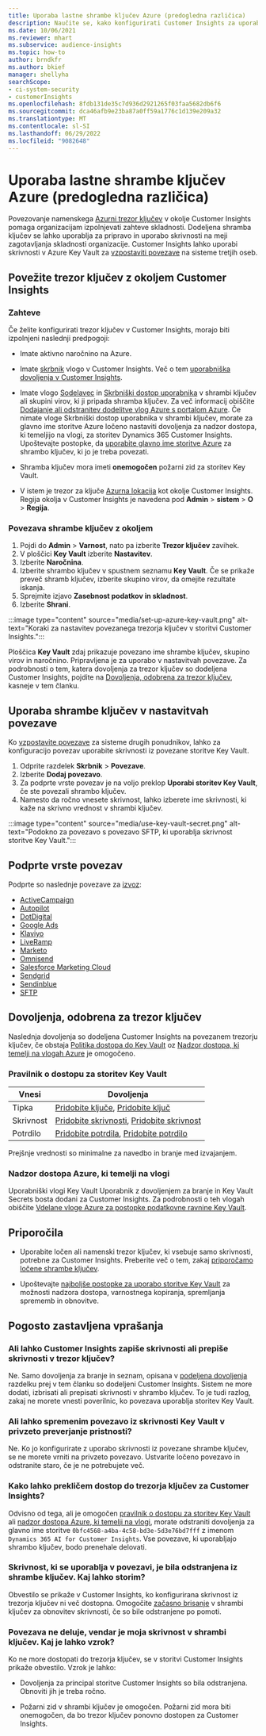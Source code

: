 ```yaml
---
title: Uporaba lastne shrambe ključev Azure (predogledna različica)
description: Naučite se, kako konfigurirati Customer Insights za uporabo lastnega trezorja ključev Azure za upravljanje skrivnosti.
ms.date: 10/06/2021
ms.reviewer: mhart
ms.subservice: audience-insights
ms.topic: how-to
author: brndkfr
ms.author: bkief
manager: shellyha
searchScope:
- ci-system-security
- customerInsights
ms.openlocfilehash: 8fdb131de35c7d936d2921265f03faa5682db6f6
ms.sourcegitcommit: dca46afb9e23ba87a0ff59a1776c1d139e209a32
ms.translationtype: MT
ms.contentlocale: sl-SI
ms.lasthandoff: 06/29/2022
ms.locfileid: "9082648"
---
```

# <a name="bring-your-own-azure-key-vault-preview"></a>Uporaba lastne shrambe ključev Azure (predogledna različica)

Povezovanje namenskega [Azurni trezor ključev](/azure/key-vault/general/basic-concepts) v okolje Customer Insights pomaga organizacijam izpolnjevati zahteve skladnosti.
Dodeljena shramba ključev se lahko uporablja za pripravo in uporabo skrivnosti na meji zagotavljanja skladnosti organizacije. Customer Insights lahko uporabi skrivnosti v Azure Key Vault za [vzpostaviti povezave](connections.md) na sisteme tretjih oseb.

## <a name="link-the-key-vault-to-the-customer-insights-environment"></a>Povežite trezor ključev z okoljem Customer Insights

### <a name="prerequisites"></a>Zahteve

Če želite konfigurirati trezor ključev v Customer Insights, morajo biti izpolnjeni naslednji predpogoji:

- Imate aktivno naročnino na Azure.

- Imate [skrbnik](permissions.md#admin) vlogo v Customer Insights. Več o tem [uporabniška dovoljenja v Customer Insights](permissions.md#assign-roles-and-permissions).

- Imate vlogo [Sodelavec](/azure/role-based-access-control/built-in-roles#contributor) in [Skrbniški dostop uporabnika](/azure/role-based-access-control/built-in-roles#user-access-administrator) v shrambi ključev ali skupini virov, ki ji pripada shramba ključev. Za več informacij obiščite [Dodajanje ali odstranitev dodelitve vlog Azure s portalom Azure](/azure/role-based-access-control/role-assignments-portal). Če nimate vloge Skrbniški dostop uporabnika v shrambi ključev, morate za glavno ime storitve Azure ločeno nastaviti dovoljenja za nadzor dostopa, ki temeljijo na vlogi, za storitev Dynamics 365 Customer Insights. Upoštevajte postopke, da [uporabite glavno ime storitve Azure](connect-service-principal.md) za shrambo ključev, ki jo je treba povezati.

- Shramba ključev mora imeti **onemogočen** požarni zid za storitev Key Vault.

- V istem je trezor za ključe [Azurna lokacija](https://azure.microsoft.com/global-infrastructure/geographies/#overview) kot okolje Customer Insights. Regija okolja v Customer Insights je navedena pod **Admin** > **sistem** > **O** > **Regija**.

### <a name="link-a-key-vault-to-the-environment"></a>Povezava shrambe ključev z okoljem

1. Pojdi do **Admin** > **Varnost**, nato pa izberite **Trezor ključev** zavihek.
1. V ploščici **Key Vault** izberite **Nastavitev**.
1. Izberite **Naročnina**.
1. Izberite shrambo ključev v spustnem seznamu **Key Vault**. Če se prikaže preveč shramb ključev, izberite skupino virov, da omejite rezultate iskanja.
1. Sprejmite izjavo **Zasebnost podatkov in skladnost**.
1. Izberite **Shrani**.

:::image type="content" source="media/set-up-azure-key-vault.png" alt-text="Koraki za nastavitev povezanega trezorja ključev v storitvi Customer Insights.":::

Ploščica **Key Vault** zdaj prikazuje povezano ime shrambe ključev, skupino virov in naročnino. Pripravljena je za uporabo v nastavitvah povezave.
Za podrobnosti o tem, katera dovoljenja za trezor ključev so dodeljena Customer Insights, pojdite na [Dovoljenja, odobrena za trezor ključev](#permissions-granted-on-the-key-vault), kasneje v tem članku.

## <a name="use-the-key-vault-in-the-connection-setup"></a>Uporaba shrambe ključev v nastavitvah povezave

Ko [vzpostavite povezave](connections.md) za sisteme drugih ponudnikov, lahko za konfiguracijo povezav uporabite skrivnosti iz povezane storitve Key Vault.

1. Odprite razdelek **Skrbnik** > **Povezave**.
1. Izberite **Dodaj povezavo**.
1. Za podprte vrste povezav je na voljo preklop **Uporabi storitev Key Vault**, če ste povezali shrambo ključev.
1. Namesto da ročno vnesete skrivnost, lahko izberete ime skrivnosti, ki kaže na skrivno vrednost v shrambi ključev.

:::image type="content" source="media/use-key-vault-secret.png" alt-text="Podokno za povezavo s povezavo SFTP, ki uporablja skrivnost storitve Key Vault.":::

## <a name="supported-connection-types"></a>Podprte vrste povezav

Podprte so naslednje povezave za [izvoz](export-destinations.md):

* [ActiveCampaign](export-active-campaign.md)
* [Autopilot](export-autopilot.md)
* [DotDigital](export-dotdigital.md)
* [Google Ads](export-google-ads.md)
* [Klaviyo](export-klaviyo.md)
* [LiveRamp](export-liveramp.md)
* [Marketo](export-marketo.md)
* [Omnisend](export-omnisend.md)
* [Salesforce Marketing Cloud](export-salesforce.md)
* [Sendgrid](export-sendgrid.md)
* [Sendinblue](export-sendinblue.md)
* [SFTP](export-sftp.md)

## <a name="permissions-granted-on-the-key-vault"></a>Dovoljenja, odobrena za trezor ključev

Naslednja dovoljenja so dodeljena Customer Insights na povezanem trezorju ključev, če obstaja [Politika dostopa do Key Vault](/azure/key-vault/general/assign-access-policy?tabs=azure-portal) oz [Nadzor dostopa, ki temelji na vlogah Azure](/azure/key-vault/general/rbac-guide?tabs=azure-cli) je omogočeno.

### <a name="key-vault-access-policy"></a>Pravilnik o dostopu za storitev Key Vault

| Vnesi        | Dovoljenja          |
| ----------- | -------------------- |
| Tipka         | [Pridobite ključe](/rest/api/keyvault/keys/get-keys/get-keys), [Pridobite ključ](/rest/api/keyvault/keys/get-key/get-key)                                 |
| Skrivnost      | [Pridobite skrivnosti](/rest/api/keyvault/secrets/get-secrets/get-secrets), [Pridobite skrivnost](/rest/api/keyvault/secrets/get-secret/get-secret)                     |
| Potrdilo | [Pridobite potrdila](/rest/api/keyvault/certificates/get-certificates/get-certificates), [Pridobite potrdilo](/rest/api/keyvault/certificates/get-certificate/get-certificate) |

Prejšnje vrednosti so minimalne za navedbo in branje med izvajanjem.

### <a name="azure-role-based-access-control"></a>Nadzor dostopa Azure, ki temelji na vlogi

Uporabniški vlogi Key Vault Uporabnik z dovoljenjem za branje in Key Vault Secrets bosta dodani za Customer Insights. Za podrobnosti o teh vlogah obiščite [Vdelane vloge Azure za postopke podatkovne ravnine Key Vault](/azure/key-vault/general/rbac-guide?tabs=azure-cli).

## <a name="recommendations"></a>Priporočila

- Uporabite ločen ali namenski trezor ključev, ki vsebuje samo skrivnosti, potrebne za Customer Insights. Preberite več o tem, zakaj [priporočamo ločene shrambe ključev](/azure/key-vault/general/best-practices#why-we-recommend-separate-key-vaults).

- Upoštevajte [najboljše postopke za uporabo storitve Key Vault](/azure/key-vault/general/best-practices#turn-on-logging) za možnosti nadzora dostopa, varnostnega kopiranja, spremljanja sprememb in obnovitve.

## <a name="frequently-asked-questions"></a>Pogosto zastavljena vprašanja

### <a name="can-customer-insights-write-secrets-or-overwrite-secrets-into-the-key-vault"></a>Ali lahko Customer Insights zapiše skrivnosti ali prepiše skrivnosti v trezor ključev?

Ne. Samo dovoljenja za branje in seznam, opisana v [podeljena dovoljenja](#permissions-granted-on-the-key-vault) razdelku prej v tem članku so dodeljeni Customer Insights. Sistem ne more dodati, izbrisati ali prepisati skrivnosti v shrambo ključev. To je tudi razlog, zakaj ne morete vnesti poverilnic, ko povezava uporablja storitev Key Vault.

### <a name="can-i-change-a-connection-from-using-key-vault-secrets-to-default-authentication"></a>Ali lahko spremenim povezavo iz skrivnosti Key Vault v privzeto preverjanje pristnosti?

Ne. Ko jo konfigurirate z uporabo skrivnosti iz povezane shrambe ključev, se ne morete vrniti na privzeto povezavo. Ustvarite ločeno povezavo in odstranite staro, če je ne potrebujete več.

### <a name="how-can-i-revoke-access-to-a-key-vault-for-customer-insights"></a>Kako lahko prekličem dostop do trezorja ključev za Customer Insights?

Odvisno od tega, ali je omogočen [pravilnik o dostopu za storitev Key Vault](/azure/key-vault/general/assign-access-policy?tabs=azure-portal) ali [nadzor dostopa Azure, ki temelji na vlogi](/azure/key-vault/general/rbac-guide?tabs=azure-cli), morate odstraniti dovoljenja za glavno ime storitve `0bfc4568-a4ba-4c58-bd3e-5d3e76bd7fff` z imenom `Dynamics 365 AI for Customer Insights`. Vse povezave, ki uporabljajo shrambo ključev, bodo prenehale delovati.

### <a name="a-secret-thats-used-in-a-connection-got-removed-from-the-key-vault-what-can-i-do"></a>Skrivnost, ki se uporablja v povezavi, je bila odstranjena iz shrambe ključev. Kaj lahko storim?

Obvestilo se prikaže v Customer Insights, ko konfigurirana skrivnost iz trezorja ključev ni več dostopna. Omogočite [začasno brisanje](/azure/key-vault/general/soft-delete-overview) v shrambi ključev za obnovitev skrivnosti, če so bile odstranjene po pomoti.

### <a name="a-connection-doesnt-work-but-my-secret-is-in-the-key-vault-what-might-be-the-cause"></a>Povezava ne deluje, vendar je moja skrivnost v shrambi ključev. Kaj je lahko vzrok?

Ko ne more dostopati do trezorja ključev, se v storitvi Customer Insights prikaže obvestilo. Vzrok je lahko:

- Dovoljenja za principal storitve Customer Insights so bila odstranjena. Obnoviti jih je treba ročno.

- Požarni zid v shrambi ključev je omogočen. Požarni zid mora biti onemogočen, da bo trezor ključev ponovno dostopen za Customer Insights.
